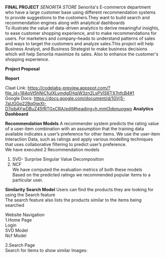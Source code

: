 **FINAL PROJECT**
*SENORITA STORE*
Senorita's E-commerce department who have a large customer base using different recommendation systems to provide suggestions to the customers.They want to build search and recommendation engines along with analytical dashboards<br>
To illustrate the value of data-driven analytics to derive meaningful insights, to ease customer shopping experience, and to make recommendations for users. For marketers and company-heads to understand patterns of sales and ways to target the customers and analyze sales.This project will help Business Analyst, and Business Strategist to make business decisions which will help Senorita maximize its sales. Also to enhance the customer's shopping experience.


**Project Proposal**

**Report**

Claat Link: https://codelabs-preview.appspot.com/?file_id=184qVt5hNiCfuIXLvmdgEHqjW3zn2LsPVIS6TX7nfcB4#1 <br>
Google Docs: https://docs.google.com/document/d/1GVj5-7aUGGp22Bq0jwXt-D7qibAYwDBuZ45fRTGxCRA/edit#heading=h.mmt3dpnuogwo
**Analytics Dashboard**




























**Recommendation Models** 
A recommender system predicts the rating value of a user-item combination with an assumption that the training data available indicates a user’s preference for other items.
We use the user-item Interaction Data, such as ratings and apply various modelling techniques that uses collaborative filtering to predict user’s preference.<br>
We have executed 2 Recommendation models<br>
1. SVD- Surprise Singular Value Decomposition<br>
2. NCF<br>
We have computed the evaluation metrics of both these models<br>
Based on the predicted ratings we recommended popular items to a particular user.<br>


**Similarity Search Model**
Users can find the products they are looking for using the Search feature<br>
The search feature also lists the products similar to the items being searched<br>

  
  Website Navigation<br>
  1.Home Page<br>
   Login<br>
    SVD Model<br>
    Ncf Model<br>
  
  
  2.Search Page<br>
   Search for items to show similar Images:<br>
  
  
  
